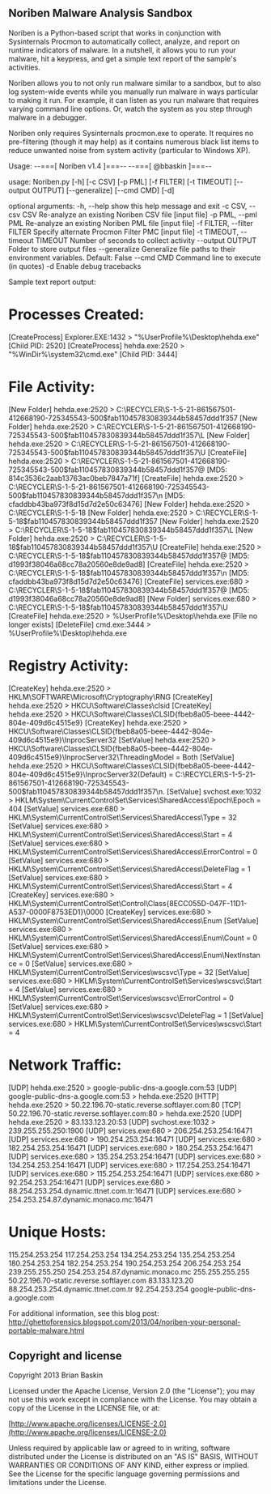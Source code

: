 ## Noriben Malware Analysis Sandbox

Noriben is a Python-based script that works in conjunction with Sysinternals Procmon to automatically collect, analyze, and report on runtime indicators of malware. In a nutshell, it allows you to run your malware, hit a keypress, and get a simple text report of the sample's activities.

Noriben allows you to not only run malware similar to a sandbox, but to also log system-wide events while you manually run malware in ways particular to making it run. For example, it can listen as you run malware that requires varying command line options. Or, watch the system as you step through malware in a debugger.

Noriben only requires Sysinternals procmon.exe to operate. It requires no pre-filtering (though it may help) as it contains numerous black list items to reduce unwanted noise from system activity (particular to Windows XP).


Usage:
--===[ Noriben v1.4 ]===--
--===[   @bbaskin   ]===--

usage: Noriben.py [-h] [-c CSV] [-p PML] [-f FILTER] [-t TIMEOUT]
                  [--output OUTPUT] [--generalize] [--cmd CMD] [-d]

optional arguments:
  -h, --help            show this help message and exit
  -c CSV, --csv CSV     Re-analyze an existing Noriben CSV file [input file]
  -p PML, --pml PML     Re-analyze an existing Noriben PML file [input file]
  -f FILTER, --filter FILTER
                        Specify alternate Procmon Filter PMC [input file]
  -t TIMEOUT, --timeout TIMEOUT
                        Number of seconds to collect activity
  --output OUTPUT       Folder to store output files
  --generalize          Generalize file paths to their environment variables.
                        Default: False
  --cmd CMD             Command line to execute (in quotes)
  -d                    Enable debug tracebacks


Sample text report output:

Processes Created:
==================
[CreateProcess] Explorer.EXE:1432 > "%UserProfile%\Desktop\hehda.exe"	[Child PID: 2520]
[CreateProcess] hehda.exe:2520 > "%WinDir%\system32\cmd.exe"	[Child PID: 3444]

File Activity:
==================
[New Folder] hehda.exe:2520 > C:\RECYCLER\S-1-5-21-861567501-412668190-725345543-500\$fab110457830839344b58457ddd1f357
[New Folder] hehda.exe:2520 > C:\RECYCLER\S-1-5-21-861567501-412668190-725345543-500\$fab110457830839344b58457ddd1f357\L
[New Folder] hehda.exe:2520 > C:\RECYCLER\S-1-5-21-861567501-412668190-725345543-500\$fab110457830839344b58457ddd1f357\U
[CreateFile] hehda.exe:2520 > C:\RECYCLER\S-1-5-21-861567501-412668190-725345543-500\$fab110457830839344b58457ddd1f357\@	[MD5: 814c3536c2aab13763ac0beb7847a71f]
[CreateFile] hehda.exe:2520 > C:\RECYCLER\S-1-5-21-861567501-412668190-725345543-500\$fab110457830839344b58457ddd1f357\n	[MD5: cfaddbb43ba973f8d15d7d2e50c63476]
[New Folder] hehda.exe:2520 > C:\RECYCLER\S-1-5-18
[New Folder] hehda.exe:2520 > C:\RECYCLER\S-1-5-18\$fab110457830839344b58457ddd1f357
[New Folder] hehda.exe:2520 > C:\RECYCLER\S-1-5-18\$fab110457830839344b58457ddd1f357\L
[New Folder] hehda.exe:2520 > C:\RECYCLER\S-1-5-18\$fab110457830839344b58457ddd1f357\U
[CreateFile] hehda.exe:2520 > C:\RECYCLER\S-1-5-18\$fab110457830839344b58457ddd1f357\@	[MD5: d1993f38046a68cc78a20560e8de9ad8]
[CreateFile] hehda.exe:2520 > C:\RECYCLER\S-1-5-18\$fab110457830839344b58457ddd1f357\n	[MD5: cfaddbb43ba973f8d15d7d2e50c63476]
[CreateFile] services.exe:680 > C:\RECYCLER\S-1-5-18\$fab110457830839344b58457ddd1f357\@	[MD5: d1993f38046a68cc78a20560e8de9ad8]
[New Folder] services.exe:680 > C:\RECYCLER\S-1-5-18\$fab110457830839344b58457ddd1f357\U
[CreateFile] hehda.exe:2520 > %UserProfile%\Desktop\hehda.exe	[File no longer exists]
[DeleteFile] cmd.exe:3444 > %UserProfile%\Desktop\hehda.exe

Registry Activity:
==================
[CreateKey] hehda.exe:2520 > HKLM\SOFTWARE\Microsoft\Cryptography\RNG
[CreateKey] hehda.exe:2520 > HKCU\Software\Classes\clsid
[CreateKey] hehda.exe:2520 > HKCU\Software\Classes\CLSID\{fbeb8a05-beee-4442-804e-409d6c4515e9}
[CreateKey] hehda.exe:2520 > HKCU\Software\Classes\CLSID\{fbeb8a05-beee-4442-804e-409d6c4515e9}\InprocServer32
[SetValue] hehda.exe:2520 > HKCU\Software\Classes\CLSID\{fbeb8a05-beee-4442-804e-409d6c4515e9}\InprocServer32\ThreadingModel  =  Both
[SetValue] hehda.exe:2520 > HKCU\Software\Classes\CLSID\{fbeb8a05-beee-4442-804e-409d6c4515e9}\InprocServer32\(Default)  =  C:\RECYCLER\S-1-5-21-861567501-412668190-725345543-500\$fab110457830839344b58457ddd1f357\n.
[SetValue] svchost.exe:1032 > HKLM\System\CurrentControlSet\Services\SharedAccess\Epoch\Epoch  =  404
[SetValue] services.exe:680 > HKLM\System\CurrentControlSet\Services\SharedAccess\Type  =  32
[SetValue] services.exe:680 > HKLM\System\CurrentControlSet\Services\SharedAccess\Start  =  4
[SetValue] services.exe:680 > HKLM\System\CurrentControlSet\Services\SharedAccess\ErrorControl  =  0
[SetValue] services.exe:680 > HKLM\System\CurrentControlSet\Services\SharedAccess\DeleteFlag  =  1
[SetValue] services.exe:680 > HKLM\System\CurrentControlSet\Services\SharedAccess\Start  =  4
[CreateKey] services.exe:680 > HKLM\System\CurrentControlSet\Control\Class\{8ECC055D-047F-11D1-A537-0000F8753ED1}\0000
[CreateKey] services.exe:680 > HKLM\System\CurrentControlSet\Services\SharedAccess\Enum
[SetValue] services.exe:680 > HKLM\System\CurrentControlSet\Services\SharedAccess\Enum\Count  =  0
[SetValue] services.exe:680 > HKLM\System\CurrentControlSet\Services\SharedAccess\Enum\NextInstance  =  0
[SetValue] services.exe:680 > HKLM\System\CurrentControlSet\Services\wscsvc\Type  =  32
[SetValue] services.exe:680 > HKLM\System\CurrentControlSet\Services\wscsvc\Start  =  4
[SetValue] services.exe:680 > HKLM\System\CurrentControlSet\Services\wscsvc\ErrorControl  =  0
[SetValue] services.exe:680 > HKLM\System\CurrentControlSet\Services\wscsvc\DeleteFlag  =  1
[SetValue] services.exe:680 > HKLM\System\CurrentControlSet\Services\wscsvc\Start  =  4

Network Traffic:
==================
[UDP] hehda.exe:2520 > google-public-dns-a.google.com:53
[UDP] google-public-dns-a.google.com:53 > hehda.exe:2520
[HTTP] hehda.exe:2520 > 50.22.196.70-static.reverse.softlayer.com:80
[TCP] 50.22.196.70-static.reverse.softlayer.com:80 > hehda.exe:2520
[UDP] hehda.exe:2520 > 83.133.123.20:53
[UDP] svchost.exe:1032 > 239.255.255.250:1900
[UDP] services.exe:680 > 206.254.253.254:16471
[UDP] services.exe:680 > 190.254.253.254:16471
[UDP] services.exe:680 > 182.254.253.254:16471
[UDP] services.exe:680 > 180.254.253.254:16471
[UDP] services.exe:680 > 135.254.253.254:16471
[UDP] services.exe:680 > 134.254.253.254:16471
[UDP] services.exe:680 > 117.254.253.254:16471
[UDP] services.exe:680 > 115.254.253.254:16471
[UDP] services.exe:680 > 92.254.253.254:16471
[UDP] services.exe:680 > 88.254.253.254.dynamic.ttnet.com.tr:16471
[UDP] services.exe:680 > 254.253.254.87.dynamic.monaco.mc:16471

Unique Hosts:
==================
115.254.253.254
117.254.253.254
134.254.253.254
135.254.253.254
180.254.253.254
182.254.253.254
190.254.253.254
206.254.253.254
239.255.255.250
254.253.254.87.dynamic.monaco.mc
255.255.255.255
50.22.196.70-static.reverse.softlayer.com
83.133.123.20
88.254.253.254.dynamic.ttnet.com.tr
92.254.253.254
google-public-dns-a.google.com



For additional information, see this blog post:
http://ghettoforensics.blogspot.com/2013/04/noriben-your-personal-portable-malware.html


## Copyright and license

Copyright 2013 Brian Baskin

Licensed under the Apache License, Version 2.0 (the "License");
you may not use this work except in compliance with the License.
You may obtain a copy of the License in the LICENSE file, or at:

  [http://www.apache.org/licenses/LICENSE-2.0](http://www.apache.org/licenses/LICENSE-2.0)

Unless required by applicable law or agreed to in writing, software
distributed under the License is distributed on an "AS IS" BASIS,
WITHOUT WARRANTIES OR CONDITIONS OF ANY KIND, either express or implied.
See the License for the specific language governing permissions and
limitations under the License.
